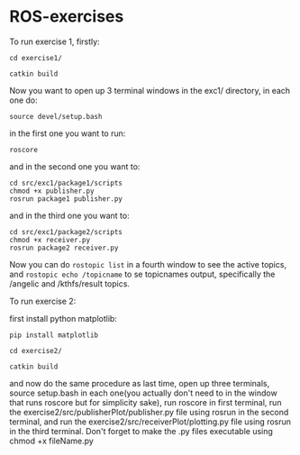 # ROS-exercises

To run exercise 1, firstly:
```
cd exercise1/

catkin build
```
Now you want to open up 3 terminal windows in the exc1/ directory, in each one do: 
```
source devel/setup.bash
```
 in the first one you want to run:
```
roscore
```
and in the second one you want to:
```
cd src/exc1/package1/scripts
chmod +x publisher.py
rosrun package1 publisher.py
```
and in the third one you want to:
```
cd src/exc1/package2/scripts
chmod +x receiver.py
rosrun package2 receiver.py
```

Now you can do ```rostopic list``` in a fourth window to see the active topics, and ```rostopic echo /topicname``` to se topicnames output, specifically the /angelic and /kthfs/result topics.


To run exercise 2:

first install python matplotlib:
```
pip install matplotlib
```
```
cd exercise2/

catkin build
```
and now do the same procedure as last time, open up three terminals, source setup.bash in each one(you actually don't need to in the window that runs roscore but for simplicity sake), run roscore in first terminal, run the exercise2/src/publisherPlot/publisher.py file using rosrun in the second terminal, and run the exercise2/src/receiverPlot/plotting.py file using rosrun in the third terminal. Don't forget to make the .py files executable using chmod +x fileName.py
